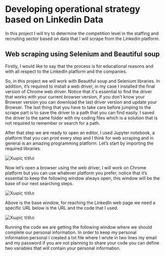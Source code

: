 # Developing operational strategy based on Linkedin Data
In this project I will try to determine the competition level in the staffing and recruiting sector based on data that I will scrape from the Linkedin platform.

## Web scraping using Selenium and Beautiful soup 
Firstly, I would like to say that the process is for educational reasons and with all respect to the LinkedIn platform and the companies. 

So, in this project we will work with Beautiful soup and Selenium libraries. In addition, it’s required to install a web driver, in my case I installed the final version of Chrome web driver. Notice that it's essential to find the driver that works with your current browser version, if you don’t know your Browser version you can download the last driver version and update your Browser. The last thing that you have to take care before jumping to the scrape part is to save the driver to a path that you can find easily. I saved the driver to the same folder with my coding files which is a solution that is not required to remember or search for a path.

After that step we are ready to open an editor, I used Jupyter notebook, a platform that you can print every step and I think for web scraping and in general is an amazing programming platform. Let’s start by importing the required libraries. 

![Χωρίς τίτλο](https://user-images.githubusercontent.com/66875726/103679154-2aae9680-4f8d-11eb-9a7b-3ae0584f8f10.png)

Now let’s open a browser using the web driver, I will work on Chrome platform but you can use whatever platform you prefer, notice that it’s essential to keep the  following window always open, this window will be the base of our next searching steps.

![Χωρίς τίτλο](https://user-images.githubusercontent.com/66875726/103694310-7704d100-4fa3-11eb-83ef-cfd2b881aa05.png)

Above is the base window, for reaching the LinkedIn web page we need a specific URL below is the URL and the code that I used.

![Χωρίς τίτλο](https://user-images.githubusercontent.com/66875726/103694779-322d6a00-4fa4-11eb-9127-50b88928d0af.png)

Running the code we are getting the following window where we should complete our personal information. In order to keep my personal information personal I created a txt file where I wrote in two lines my email and my password if you are not planning to share your code you can define two variables that will contain your personal information.

